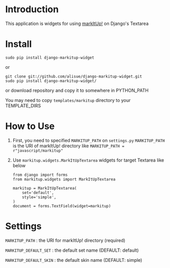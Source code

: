 Introduction
===========================================
This application is widgets for using [markItUp!](http://markitup.jaysalvat.com/home/) on Django's Textarea


Install
===========================================

	sudo pip install django-markitup-widget

or

	git clone git://github.com/alisue/django-markitup-widget.git
	sudo pip install django-markitup-widget/

or download repository and copy it to somewhere in PYTHON_PATH

You may need to copy `templates/markitup` directory to your TEMPLATE_DIRS

How to Use
==========================================

1.	First, you need to specified `MARKITUP_PATH` on `settings.py`
	`MARKITUP_PATH` is the URI of markItUp! directory like `MARKITUP_PATH = r"javascript/markitup"`
2.	Use `markitup.widgets.MarkItUpTextarea` widgets for target Textarea like below
	
		from django import forms
		from markitup.widgets import MarkItUpTextarea

		markitup = MarkItUpTextarea(
			set='default',
			style='simple',
		)
		document = forms.TextField(widget=markitup)

Settings
========================================

`MARKITUP_PATH`
:	the URI for markItUp! directory (required)

`MARKITUP_DEFAULT_SET`
:	the default set name (DEFAULT: default)

`MARKITUP_DEFAULT_SKIN`
:	the default skin name (DEFAULT: simple)
